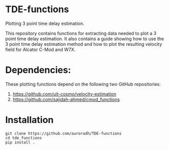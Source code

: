 # TDE-functions
Plotting 3 point time delay estimation. 

This repository contains functions for extracting data needed to plot a 3 point time delay estimation. It also contains a guide showing how to use the 3 point time delay estimation method and how to plot the resulting velocity field for Alcator C-Mod and W7X.

# Dependencies: 
These plotting functions depend on the following two GitHub repositories:
1. https://github.com/uit-cosmo/velocity-estimation
2. https://github.com/sajidah-ahmed/cmod_functions

# Installation

```
git clone https://github.com/auroradh/TDE-functions
cd tde_functions
pip install .
```
